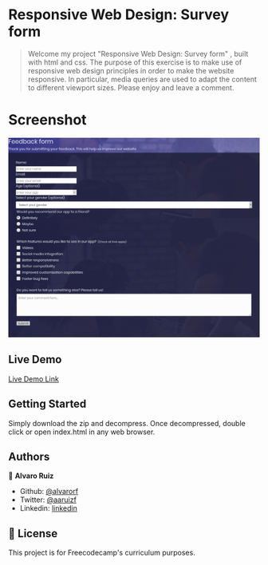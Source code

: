 # Responsive Web Design: Survey form

> Welcome my project "Responsive Web Design: Survey form" , built with html and css. 
The purpose of this exercise is to make use of responsive web design principles in order to make the website responsive. In particular, media queries are used to adapt the content to different viewport sizes.
Please enjoy and leave a comment.

# Screenshot

![screenshot](./images/screenshot.jpeg)

## Live Demo
[Live Demo Link](https://rawcdn.githack.com/alvarorf/FCC-ResponsiveWebDesign-surveyForm/98129075a69f56aae54e8276ee0af8beff950606/index.html)

## Getting Started

Simply download the zip and decompress. Once decompressed, double click or open index.html in any web browser. 

## Authors

👤 **Alvaro Ruiz**

- Github: [@alvarorf](https://github.com/alvarorf)
- Twitter: [@aaruizf](https://twitter.com/aaruizf)
- Linkedin: [linkedin](https://www.linkedin.com/in/alvaro-r-22810915a/)


## 📝 License

This project is for Freecodecamp's curriculum purposes.
